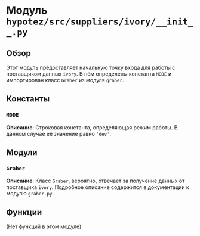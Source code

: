 # Модуль `hypotez/src/suppliers/ivory/__init__.py`

## Обзор

Этот модуль предоставляет начальную точку входа для работы с поставщиком данных `ivory`.  В нём определены константа `MODE` и импортирован класс `Graber` из модуля `graber`.

## Константы

### `MODE`

**Описание**:  Строковая константа, определяющая режим работы.  В данном случае её значение равно `'dev'`.

## Модули

### `Graber`

**Описание**:  Класс `Graber`, вероятно, отвечает за получение данных от поставщика `ivory`.  Подробное описание содержится в документации к модулю `graber.py`.

## Функции


(Нет функций в этом модуле)